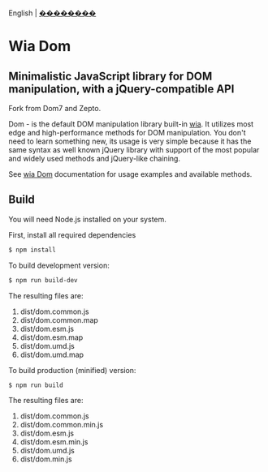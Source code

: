 English | [��������](./README.CN.md)

# Wia Dom

## Minimalistic JavaScript library for DOM manipulation, with a jQuery-compatible API

Fork from Dom7 and Zepto.

Dom - is the default DOM manipulation library built-in [wia](https://www.wia.pub). It utilizes most edge and high-performance methods for DOM manipulation. You don't need to learn something new, its usage is very simple because it has the same syntax as well known jQuery library with support of the most popular and widely used methods and jQuery-like chaining.

See [wia Dom](https://www.wia.pub/doc/dom.html) documentation for usage examples and available methods.

## Build

You will need Node.js installed on your system.

First, install all required dependencies

```bash
$ npm install
```

To build development version:

```bash
$ npm run build-dev
```

The resulting files are:

1. dist/dom.common.js
2. dist/dom.common.map
3. dist/dom.esm.js
4. dist/dom.esm.map
5. dist/dom.umd.js
6. dist/dom.umd.map

To build production (minified) version:

```bash
$ npm run build
```

The resulting files are:

1. dist/dom.common.js
2. dist/dom.common.min.js
3. dist/dom.esm.js
4. dist/dom.esm.min.js
5. dist/dom.umd.js
6. dist/dom.min.js
